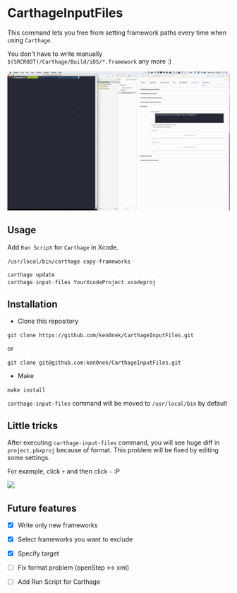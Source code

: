 # CarthageInputFiles

This command lets you free from setting framework paths every time when using `Carthage`.

You don't have to write manually `$(SRCROOT)/Carthage/Build/iOS/*.framework` any more :)

![](./Resources/usage.gif)

## Usage

Add `Run Script` for `Carthage` in Xcode.

`/usr/local/bin/carthage copy-frameworks`

```swift
carthage update
carthage-input-files YourXcodeProject.xcodeproj
```

## Installation

- Clone this repository

`git clone https://github.com/ken0nek/CarthageInputFiles.git`

or

`git clone git@github.com:ken0nek/CarthageInputFiles.git`

- Make

`make install`

`carthage-input-files` command will be moved to `/usr/local/bin` by default

## Little tricks

After executing `carthage-input-files` command, you will see huge diff in `project.pbxproj` because of format.
This problem will be fixed by editing some settings.

For example, click `+` and then click `-` :P

![](./Resources/work-around.gif)

## Future features

- [x] Write only new frameworks
- [x] Select frameworks you want to exclude
- [x] Specify target
- [ ] Fix format problem (openStep <-> xml)
- [ ] Add Run Script for Carthage

